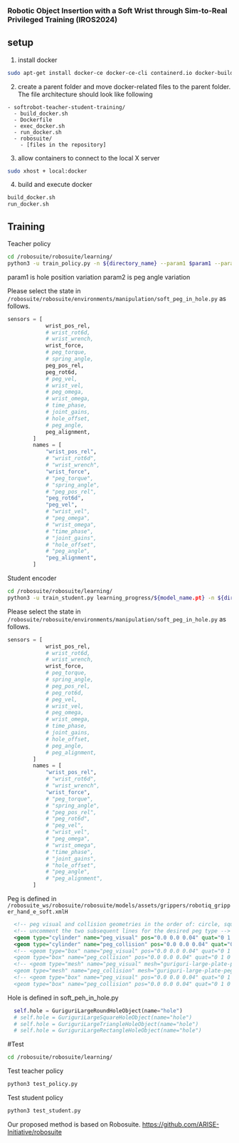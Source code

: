 ### Robotic Object Insertion with a Soft Wrist through Sim-to-Real Privileged Training (IROS2024)

## setup
1. install docker
```bash
sudo apt-get install docker-ce docker-ce-cli containerd.io docker-buildx-plugin docker-compose-plugin
```
2. create a parent folder and move docker-related files to the parent folder. The file architecture should look like following
```
- softrobot-teacher-student-training/
  - build_docker.sh
  - Dockerfile
  - exec_docker.sh
  - run_docker.sh
  - robosuite/
    - [files in the repository]
```
3. allow containers to connect to the local X server
```bash
sudo xhost + local:docker
```
4. build and execute docker
```bash
build_docker.sh
run_docker.sh
```
## Training

Teacher policy
```bash
cd /robosuite/robosuite/learning/
python3 -u train_policy.py -n ${directory_name} --param1 $param1 --param2 $param2 --seed $seed
```

param1 is hole position variation
param2 is peg angle variation

Please select the state in `/robosuite/robosuite/environments/manipulation/soft_peg_in_hole.py` as follows.
```python
sensors = [
            wrist_pos_rel,
            # wrist_rot6d,
            # wrist_wrench,
            wrist_force,
            # peg_torque,
            # spring_angle,
            peg_pos_rel,
            peg_rot6d,
            # peg_vel,
            # wrist_vel,
            # peg_omega,
            # wrist_omega,
            # time_phase,
            # joint_gains,
            # hole_offset,
            # peg_angle,
            peg_alignment,
        ]
        names = [
            "wrist_pos_rel",
            # "wrist_rot6d",
            # "wrist_wrench",
            "wrist_force",
            # "peg_torque",
            # "spring_angle",
            # "peg_pos_rel",
            "peg_rot6d",
            "peg_vel",
            # "wrist_vel",
            # "peg_omega",
            # "wrist_omega",
            # "time_phase",
            # "joint_gains",
            # "hole_offset",
            # "peg_angle",
            "peg_alignment",
        ]

```

Student encoder
```bash
cd /robosuite/robosuite/learning/
python3 -u train_student.py learning_progress/${model_name.pt} -n ${directory name} --param1 $param1 --param2 $param2
```

Please select the state in `/robosuite/robosuite/environments/manipulation/soft_peg_in_hole.py` as follows.

```python
sensors = [
            wrist_pos_rel,
            # wrist_rot6d,
            # wrist_wrench,
            wrist_force,
            # peg_torque,
            # spring_angle,
            # peg_pos_rel,
            # peg_rot6d,
            # peg_vel,
            # wrist_vel,
            # peg_omega,
            # wrist_omega,
            # time_phase,
            # joint_gains,
            # hole_offset,
            # peg_angle,
            # peg_alignment,
        ]
        names = [
            "wrist_pos_rel",
            # "wrist_rot6d",
            # "wrist_wrench",
            "wrist_force",
            # "peg_torque",
            # "spring_angle",
            # "peg_pos_rel",
            # "peg_rot6d",
            # "peg_vel",
            # "wrist_vel",
            # "peg_omega",
            # "wrist_omega",
            # "time_phase",
            # "joint_gains",
            # "hole_offset",
            # "peg_angle",
            # "peg_alignment",
        ]
```

Peg is defined in `/robosuite_ws/robosuite/robosuite/models/assets/grippers/robotiq_gripper_hand_e_soft.xmlH`
```xml
  <!-- peg visual and collision geometries in the order of: circle, square, triangle, rectangle-->
  <!-- uncomment the two subsequent lines for the desired peg type -->
  <geom type="cylinder" name="peg_visual" pos="0.0 0.0 0.04" quat="0 1 0 0" size="0.02 0.045" contype="0" conaffinity="0" group="1" rgba="0 0.7 0.7 1"/>
  <geom type="cylinder" name="peg_collision" pos="0.0 0.0 0.04" quat="0 1 0 0" size="0.02 0.045" group="0" conaffinity="1" contype="0" solref="0.02 1" friction="1 0.005 0.0001" condim="4"/>
  <!-- <geom type="box" name="peg_visual" pos="0.0 0.0 0.04" quat="0 1 0 0" size="0.02 0.02 0.045" contype="0" conaffinity="0" group="1" rgba="0 0.7 0.7 1"/>
  <geom type="box" name="peg_collision" pos="0.0 0.0 0.04" quat="0 1 0 0" size="0.02 0.02 0.045" group="0" conaffinity="1" contype="0" solref="0.02 1" friction="1 0.005 0.0001" condim="4"/> -->
  <!-- <geom type="mesh" name="peg_visual" mesh="guriguri-large-plate-peg" pos="0 0 0.055" quat="0 0 1 0" contype="0" conaffinity="0" group="1" rgba="0 0.7 0.7 1"/>
  <geom type="mesh" name="peg_collision" mesh="guriguri-large-plate-peg-collision" pos="0 0 0.055" quat="0 1 0 0" group="0" conaffinity="1" contype="0" solref="0.02 1" friction="1 0.005 0.0001" condim="4"/> -->
  <!-- <geom type="box" name="peg_visual" pos="0.0 0.0 0.04" quat="0 1 0 0" size="0.02 0.01 0.045" contype="0" conaffinity="0" group="1" rgba="0 0.7 0.7 1"/>
  <geom type="box" name="peg_collision" pos="0.0 0.0 0.04" quat="0 1 0 0" size="0.02 0.01 0.045" group="0" conaffinity="1" contype="0" solref="0.02 1" friction="1 0.005 0.0001" condim="4"/> -->
```

Hole is defined in soft_peh_in_hole.py
```python
  self.hole = GuriguriLargeRoundHoleObject(name="hole")
  # self.hole = GuriguriLargeSquareHoleObject(name="hole")
  # self.hole = GuriguriLargeTriangleHoleObject(name="hole")
  # self.hole = GuriguriLargeRectangleHoleObject(name="hole")
```

#Test
```bash
cd /robosuite/robosuite/learning/
```

Test teacher policy
```bash
python3 test_policy.py
```
Test student policy
```bash
python3 test_student.py
```

Our proposed method is based on Robosuite. https://github.com/ARISE-Initiative/robosuite